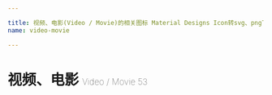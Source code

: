 ```yaml
---

title: 视频、电影(Video / Movie)的相关图标 Material Designs Icon转svg、png下载
name: video-movie

---
```


# 视频、电影  <small style="font-size: 60%;font-weight: 100">Video / Movie <span class="badge-secondary badge">53</span> </small>

<search tag="video-movie" :max="0"/>

